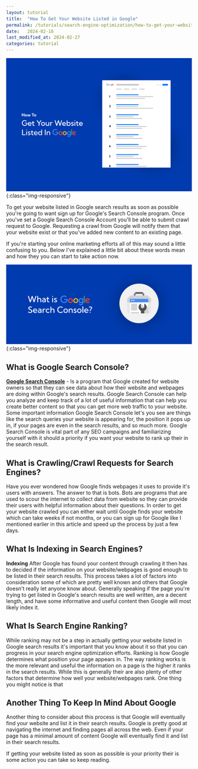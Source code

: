 ```yaml
---
layout: tutorial
title:  "How To Get Your Website Listed in Google"
permalink: /tutorials/search-engine-optimization/how-to-get-your-website-listed-in-google/
date:   2024-02-16
last_modified_at: 2024-02-27
categories: tutorial
---
```

![Responsive Website Design](\assets\img\how-to-get-your-website-listed-in-google.png){:class="img-responsive"}

To get your website listed in Google search results as soon as possible you're going to want sign up for Google's Search Console program. Once you've set a Google Search Console Account you'll be able to submit crawl request to Google. Requesting a crawl from Google will notify them that your website exist or that you've added new content to an existing page.

If you're starting your online marketing efforts all of this may sound a little confusing to you. Below I've explained a little bit about these words mean and how they you can start to take action now.

![Responsive Website Design](\assets\img\what-is-google-search-console.png){:class="img-responsive"}
## What is Google Search Console?
<a href="https://search.google.com/search-console/" target="_blank">**Google Search Console**</a> - Is a program that Google created for website owners so that they can see data about how their website and webpages are doing within Google's search results. Google Search Console can help you analyze and keep track of a lot of useful information that can help you create better content so that you can get more web traffic to your website. Some important information Google Search Console let's you see are things like the search queries your website is appearing for, the position it pops up in, if your pages are even in the search results, and so much more. Google Search Console is vital part of any SEO campaigns and familiarizing yourself with it should a priority if you want your website to rank up their in the search result.

## What is Crawling/Crawl Requests for Search Engines?
Have you ever wondered how Google finds webpages it uses to provide it's users with answers. The answer to that is bots. Bots are programs that are used to scour the internet to collect data from website so they can provide their users with helpful information about their questions. In order to get your website crawled you can either wait until Google finds your website which can take weeks if not months, or you can sign up for Google like I mentioned earlier in this article and speed up the process by just a few days.

## What Is Indexing in Search Engines?
**Indexing** After Google has found your content through crawling it then has to decided if the information on your website/webpages is good enough to be listed in their search results. This process takes a lot of factors into consideration some of which are pretty well known and others that Google doesn't really let anyone know about. Generally speaking if the page you're trying to get listed in Google's search results are well written, are a decent length, and have some informative and useful content then Google will most likely index it.

## What Is Search Engine Ranking?
While ranking may not be a step in actually getting your website listed in Google search results it's important that you know about it so that you can progress in your search engine optimization efforts. Ranking is how Google determines what position your page appears in. The way ranking works is the more relevant and useful the information on a page is the higher it ranks in the search results. While this is generally their are also plenty of other factors that determine how well your website/webpages rank. One thing you might notice is that  

## Another Thing To Keep In Mind About Google
Another thing to consider about this process is that Google will eventually find your website and list it in their search results. Google is pretty good at navigating the internet and finding pages all across the web. Even if your page has a minimal amount of content Google will eventually find it and list in their search results.

If getting your website listed as soon as possible is your priority their is some action you can take so keep reading.
